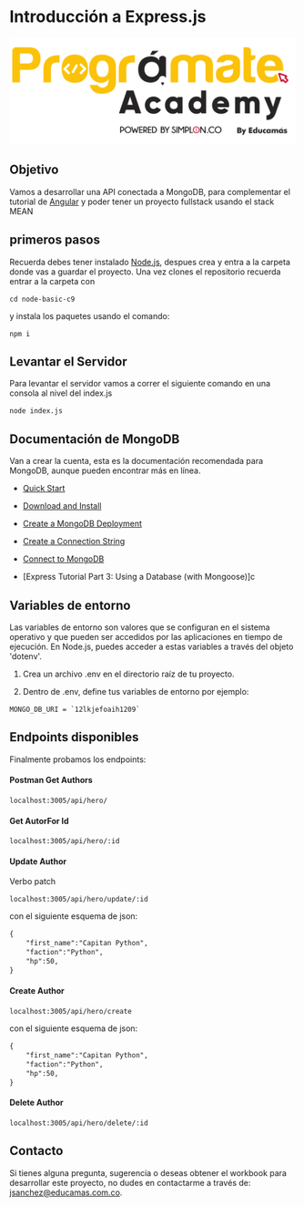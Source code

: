 # Introducción a Express.js

<img src="img/programate-academy.png" alt="Logo Programate">

## Objetivo

Vamos a desarrollar una API conectada a MongoDB, para complementar el tutorial de [Angular](https://angular.io/tutorial/tour-of-heroes) y poder tener un proyecto fullstack usando el stack MEAN

## primeros pasos
Recuerda debes tener instalado [Node.js](https://nodejs.org/en/download), despues crea y entra a la carpeta donde vas a guardar el proyecto. Una vez clones el repositorio recuerda entrar a la carpeta con

```
cd node-basic-c9
```
y instala los paquetes usando el comando:

```
npm i
```


## Levantar el Servidor


Para levantar el servidor vamos a correr el siguiente comando en una consola al nivel del index.js
```
node index.js
```

## Documentación de MongoDB

Van a crear la cuenta, esta es la documentación recomendada para MongoDB, aunque pueden encontrar más en línea.

* [Quick Start](https://www.mongodb.com/docs/drivers/node/current/quick-start/#quick-start) 
* [Download and Install](https://www.mongodb.com/docs/drivers/node/current/quick-start/download-and-install/)

* [Create a MongoDB Deployment](https://www.mongodb.com/docs/drivers/node/current/quick-start/create-a-deployment/)

* [Create a Connection String](https://www.mongodb.com/docs/drivers/node/current/quick-start/create-a-connection-string/#create-a-connection-string)
* [Connect to MongoDB](https://www.mongodb.com/docs/drivers/node/current/quick-start/connect-to-mongodb/)

* [Express Tutorial Part 3: Using a Database (with Mongoose)]c

## Variables de entorno

Las variables de entorno son valores que se configuran en el sistema operativo y que pueden ser accedidos por las aplicaciones en tiempo de ejecución. En Node.js, puedes acceder a estas variables a través del objeto 'dotenv'.

1. Crea un archivo .env en el directorio raíz de tu proyecto.

2. Dentro de .env, define tus variables de entorno por ejemplo:

```
MONGO_DB_URI = `12lkjefoaih1209`
```
## Endpoints disponibles


Finalmente probamos los endpoints:
#### Postman Get Authors
```
localhost:3005/api/hero/
```

#### Get AutorFor Id
```
localhost:3005/api/hero/:id
```

#### Update Author
Verbo patch
```
localhost:3005/api/hero/update/:id
```
con el siguiente esquema de json:
```
{
    "first_name":"Capitan Python",
    "faction":"Python",
    "hp":50,
}
```

#### Create Author
```
localhost:3005/api/hero/create
```
con el siguiente esquema de json:
```
{
    "first_name":"Capitan Python",
    "faction":"Python",
    "hp":50,
}
```

#### Delete Author
```
localhost:3005/api/hero/delete/:id
```

## Contacto

Si tienes alguna pregunta, sugerencia o deseas obtener el workbook para desarrollar este proyecto, no dudes en contactarme a través de: [jsanchez@educamas.com.co](jsanchez@educamas.com.co).


